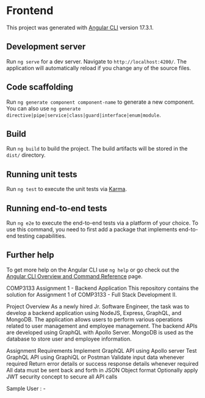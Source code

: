 # Frontend

This project was generated with [Angular CLI](https://github.com/angular/angular-cli) version 17.3.1.

## Development server

Run `ng serve` for a dev server. Navigate to `http://localhost:4200/`. The application will automatically reload if you change any of the source files.

## Code scaffolding

Run `ng generate component component-name` to generate a new component. You can also use `ng generate directive|pipe|service|class|guard|interface|enum|module`.

## Build

Run `ng build` to build the project. The build artifacts will be stored in the `dist/` directory.

## Running unit tests

Run `ng test` to execute the unit tests via [Karma](https://karma-runner.github.io).

## Running end-to-end tests

Run `ng e2e` to execute the end-to-end tests via a platform of your choice. To use this command, you need to first add a package that implements end-to-end testing capabilities.

## Further help

To get more help on the Angular CLI use `ng help` or go check out the [Angular CLI Overview and Command Reference](https://angular.io/cli) page.

COMP3133 Assignment 1 - Backend Application This repository contains the solution for Assignment 1 of COMP3133 - Full Stack Development II.

Project Overview As a newly hired Jr. Software Engineer, the task was to develop a backend application using NodeJS, Express, GraphQL, and MongoDB. The application allows users to perform various operations related to user management and employee management. The backend APIs are developed using GraphQL with Apollo Server. MongoDB is used as the database to store user and employee information.

Assignment Requirements Implement GraphQL API using Apollo server Test GraphQL API using GraphiQL or Postman Validate input data whenever required Return error details or success response details whenever required All data must be sent back and forth in JSON Object format Optionally apply JWT security concept to secure all API calls

Sample User : -
